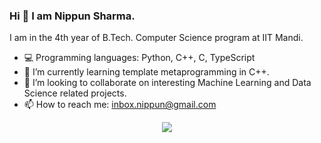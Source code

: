 ### Hi 👋 I am Nippun Sharma.

I am in the 4th year of B.Tech. Computer Science program at IIT Mandi.

- 💻 Programming languages: Python, C++, C, TypeScript
- 🌱 I’m currently learning template metaprogramming in C++.
- 👯 I’m looking to collaborate on interesting Machine Learning and Data Science related projects.
- 📫 How to reach me: inbox.nippun@gmail.com
 
<div align="center">
<img src="https://github-readme-stats.vercel.app/api?username=NippunSharma&show_icons=true&theme=radical">
</div>

